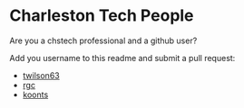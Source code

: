 # Charleston Tech People

Are you a chstech professional and a github user?

Add you username to this readme and submit a pull request:

- [twilson63](https://github.com/twilson63)
- [rgc](https://github.com/rgc)
- [koonts](https://github.com/koonts)
